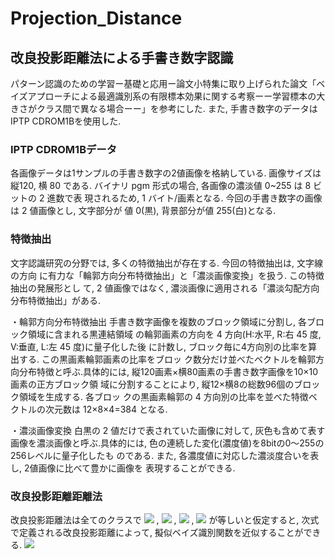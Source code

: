 # Projection_Distance
## 改良投影距離法による手書き数字認識

パターン認識のための学習ー基礎と応用ー論文小特集に取り上げられた論文「ベイズアプローチによる最適識別系の有限標本効果に関する考察ーー学習標本の大きさがクラス間で異なる場合ーー」を参考にした. また, 手書き数字のデータはIPTP CDROM1Bを使用した.

### IPTP CDROM1Bデータ
各画像データは1サンプルの手書き数字の2値画像を格納している. 画像サイズは縦120,
横 80 である. バイナリ pgm 形式の場合, 各画像の濃淡値 0~255 は 8 ビットの 2 進数で表 現されるため, 1 バイト/画素となる. 今回の手書き数字の画像は 2 値画像とし, 文字部分が 値 0(黒), 背景部分が値 255(白)となる.

### 特徴抽出
文字認識研究の分野では, 多くの特徴抽出が存在する. 今回の特徴抽出は, 文字線の方向
に有力な「輪郭方向分布特徴抽出」と「濃淡画像変換」を扱う. この特徴抽出の発展形とし て, 2 値画像ではなく, 濃淡画像に適用される「濃淡勾配方向分布特徴抽出」がある.
  
・輪郭方向分布特徴抽出
手書き数字画像を複数のブロック領域に分割し, 各ブロック領域に含まれる黒連結領域
の輪郭画素の方向を 4 方向(H:水平, R:右 45 度, V:垂直, L:左 45 度)に量子化した後 に計数し, ブロック毎に4方向別の比率を算出する. この黒画素輪郭画素の比率をブロッ ク数分だけ並べたベクトルを輪郭方向分布特徴と呼ぶ.具体的には, 縦120画素×横80画素の手書き数字画像を10×10画素の正方ブロック領 域に分割することにより, 縦12×横8の総数96個のブロック領域を生成する. 各ブロッ クの黒画素輪郭の 4 方向別の比率を並べた特徴ベクトルの次元数は 12×8×4=384 となる.
  
・濃淡画像変換
白黒の 2 値だけで表されていた画像に対して, 灰色も含めて表す画像を濃淡画像と呼ぶ.具体的には, 色の連続した変化(濃度値)を8bitの0〜255の256レベルに量子化したも のである. また, 各濃度値に対応した濃淡度合いを表し, 2値画像に比べて豊かに画像を 表現することができる.
  
### 改良投影距離距離法
改良投影距離法は全てのクラスで
<img src="https://latex.codecogs.com/gif.latex?\;\left|\Sigma_{N}\right|"/>
,
<img src="https://latex.codecogs.com/gif.latex?\;P(\omega)"/>
,
<img src="https://latex.codecogs.com/gif.latex?\;N"/>
,
<img src="https://latex.codecogs.com/gif.latex?\;N_{0}"/>
が等しいと仮定すると, 次式で定義される改良投影距離によって, 擬似ベイズ識別関数を近似することができる.
<img src="https://latex.codecogs.com/gif.latex?\;g(x)=\|X-M\|^{2}-\sum_{i=1}^{k}\frac{(1-\alpha)\lambda_{i}}{(1-\alpha)\lambda_{i}+\alpha\sigma^{2}}\left\{\Phi_{i}^{T}(X-M)\right\}^{2}"/>

